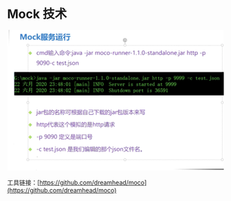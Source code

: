 # Mock 技术

![](../.gitbook/assets/image%20%2820%29.png)

工具链接：[https://github.com/dreamhead/moco](https://github.com/dreamhead/moco)



